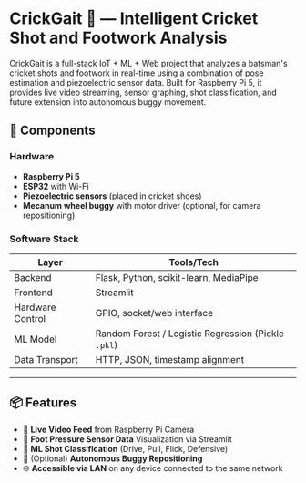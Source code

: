 # CrickGait 🏏 — Intelligent Cricket Shot and Footwork Analysis

CrickGait is a full-stack IoT + ML + Web project that analyzes a batsman's cricket shots and footwork in real-time using a combination of pose estimation and piezoelectric sensor data. Built for Raspberry Pi 5, it provides live video streaming, sensor graphing, shot classification, and future extension into autonomous buggy movement.

## 🔧 Components

### Hardware
- **Raspberry Pi 5**
- **ESP32** with Wi-Fi
- **Piezoelectric sensors** (placed in cricket shoes)
- **Mecanum wheel buggy** with motor driver (optional, for camera repositioning)

### Software Stack
| Layer | Tools/Tech |
|-------|------------|
| Backend | Flask, Python, scikit-learn, MediaPipe |
| Frontend | Streamlit |
| Hardware Control | GPIO, socket/web interface |
| ML Model | Random Forest / Logistic Regression (Pickle `.pkl`) |
| Data Transport | HTTP, JSON, timestamp alignment |

---

## 📦 Features

- 🔴 **Live Video Feed** from Raspberry Pi Camera
- 🦶 **Foot Pressure Sensor Data** Visualization via Streamlit
- 🧠 **ML Shot Classification** (Drive, Pull, Flick, Defensive)
- 🦾 (Optional) **Autonomous Buggy Repositioning**
- 🌐 **Accessible via LAN** on any device connected to the same network


